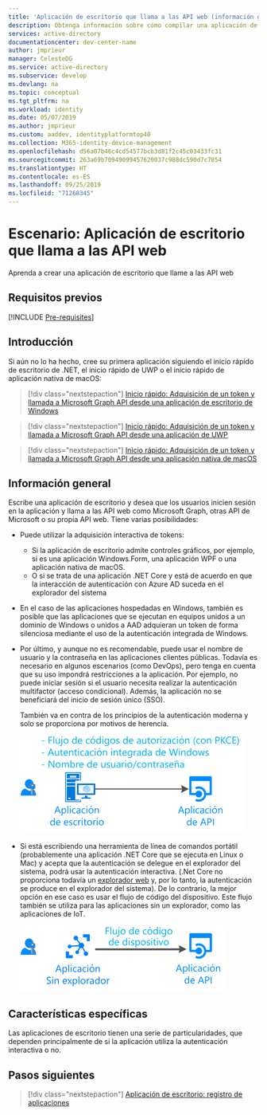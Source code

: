 ```yaml
---
title: 'Aplicación de escritorio que llama a las API web (información general): Plataforma de identidad de Microsoft'
description: Obtenga información sobre cómo compilar una aplicación de escritorio que llame a API web (información general)
services: active-directory
documentationcenter: dev-center-name
author: jmprieur
manager: CelesteDG
ms.service: active-directory
ms.subservice: develop
ms.devlang: na
ms.topic: conceptual
ms.tgt_pltfrm: na
ms.workload: identity
ms.date: 05/07/2019
ms.author: jmprieur
ms.custom: aaddev, identityplatformtop40
ms.collection: M365-identity-device-management
ms.openlocfilehash: d56a07b46c4cd54577bcb3d81f2c45c03433fc31
ms.sourcegitcommit: 263a69b70949099457620037c988dc590d7c7854
ms.translationtype: HT
ms.contentlocale: es-ES
ms.lasthandoff: 09/25/2019
ms.locfileid: "71268345"
---
```

# <a name="scenario-desktop-app-that-calls-web-apis"></a>Escenario: Aplicación de escritorio que llama a las API web

Aprenda a crear una aplicación de escritorio que llame a las API web

## <a name="prerequisites"></a>Requisitos previos

[!INCLUDE [Pre-requisites](../../../includes/active-directory-develop-scenarios-prerequisites.md)]

## <a name="getting-started"></a>Introducción

Si aún no lo ha hecho, cree su primera aplicación siguiendo el inicio rápido de escritorio de .NET, el inicio rápido de UWP o el inicio rápido de aplicación nativa de macOS:

> [!div class="nextstepaction"]
> [Inicio rápido: Adquisición de un token y llamada a Microsoft Graph API desde una aplicación de escritorio de Windows](./quickstart-v2-windows-desktop.md)


> [!div class="nextstepaction"]
> [Inicio rápido: Adquisición de un token y llamada a Microsoft Graph API desde una aplicación de UWP](./quickstart-v2-uwp.md)

> [!div class="nextstepaction"]
> [Inicio rápido: Adquisición de un token y llamada a Microsoft Graph API desde una aplicación nativa de macOS](./quickstart-v2-ios.md)

## <a name="overview"></a>Información general

Escribe una aplicación de escritorio y desea que los usuarios inicien sesión en la aplicación y llama a las API web como Microsoft Graph, otras API de Microsoft o su propia API web. Tiene varias posibilidades:

- Puede utilizar la adquisición interactiva de tokens:

  - Si la aplicación de escritorio admite controles gráficos, por ejemplo, si es una aplicación Windows.Form, una aplicación WPF o una aplicación nativa de macOS.
  - O si se trata de una aplicación .NET Core y está de acuerdo en que la interacción de autenticación con Azure AD suceda en el explorador del sistema

- En el caso de las aplicaciones hospedadas en Windows, también es posible que las aplicaciones que se ejecutan en equipos unidos a un dominio de Windows o unidos a AAD adquieran un token de forma silenciosa mediante el uso de la autenticación integrada de Windows.
- Por último, y aunque no es recomendable, puede usar el nombre de usuario y la contraseña en las aplicaciones clientes públicas. Todavía es necesario en algunos escenarios (como DevOps), pero tenga en cuenta que su uso impondrá restricciones a la aplicación. Por ejemplo, no puede iniciar sesión si el usuario necesita realizar la autenticación multifactor (acceso condicional). Además, la aplicación no se beneficiará del inicio de sesión único (SSO).

  También va en contra de los principios de la autenticación moderna y solo se proporciona por motivos de herencia.

  ![Aplicación de escritorio](media/scenarios/desktop-app.svg)

- Si está escribiendo una herramienta de línea de comandos portátil (probablemente una aplicación .NET Core que se ejecuta en Linux o Mac) y acepta que la autenticación se delegue en el explorador del sistema, podrá usar la autenticación interactiva. (.Net Core no proporciona todavía un [explorador web](https://aka.ms/msal-net-uses-web-browser) y, por lo tanto, la autenticación se produce en el explorador del sistema). De lo contrario, la mejor opción en ese caso es usar el flujo de código del dispositivo. Este flujo también se utiliza para las aplicaciones sin un explorador, como las aplicaciones de IoT.

  ![Aplicación sin explorador](media/scenarios/device-code-flow-app.svg)

## <a name="specifics"></a>Características específicas

Las aplicaciones de escritorio tienen una serie de particularidades, que dependen principalmente de si la aplicación utiliza la autenticación interactiva o no.

## <a name="next-steps"></a>Pasos siguientes

> [!div class="nextstepaction"]
> [Aplicación de escritorio: registro de aplicaciones](scenario-desktop-app-registration.md)
